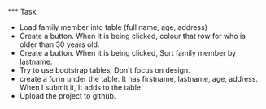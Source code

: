 \*\*\* Task

- Load family member into table (full name, age, address)
- Create a button. When it is being clicked, colour that row for who is older than 30 years old.
- Create a button. When it is being clicked, Sort family member by lastname.
- Try to use bootstrap tables, Don't focus on design.
- create a form under the table. It has firstname, lastname, age, address. When I submit it, It adds to the table
- Upload the project to github.

